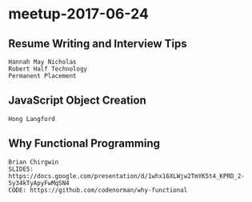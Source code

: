﻿# meetup-2017-06-24


## Resume Writing and Interview Tips
	Hannah May Nicholas 
	Robert Half Technology
	Permanent Placement
	
## JavaScript Object Creation
	Hong Langford 
	
	
## Why Functional Programming
	Brian Chirgwin
	SLIDES: https://docs.google.com/presentation/d/1whx16XLWjw2TmYK5t4_KPRD_2-5y34kTyApyFwMqSN4
	CODE: https://github.com/codenorman/why-functional
	
